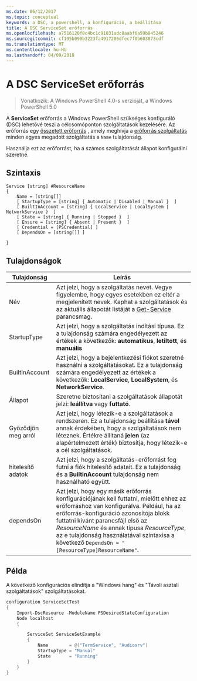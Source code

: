 ```yaml
---
ms.date: 06/12/2017
ms.topic: conceptual
keywords: a DSC, a powershell, a konfiguráció, a beállítása
title: A DSC ServiceSet erőforrás
ms.openlocfilehash: a7516120f0c4bc1c91031adc8aabf6a59b845246
ms.sourcegitcommit: cf195b090b3223fa4917206dfec7f0b603873cdf
ms.translationtype: MT
ms.contentlocale: hu-HU
ms.lasthandoff: 04/09/2018
---
```

# <a name="dsc-serviceset-resource"></a>A DSC ServiceSet erőforrás

> Vonatkozik: A Windows PowerShell 4.0-s verzióját, a Windows PowerShell 5.0


A **ServiceSet** erőforrás a Windows PowerShell szükséges konfiguráló (DSC) lehetővé teszi a célcsomóponton szolgáltatások kezelésére. Az erőforrás egy [összetett erőforrás](authoringResourceComposite.md) , amely meghívja a [erőforrás szolgáltatás](serviceResource.md) minden egyes megadott szolgáltatás a `Name` tulajdonság.

Használja ezt az erőforrást, ha a számos szolgáltatását állapot konfigurálni szeretné.

## <a name="syntax"></a>Szintaxis

```
Service [string] #ResourceName
{
    Name = [string[]]
    [ StartupType = [string] { Automatic | Disabled | Manual }  ]
    [ BuiltInAccount = [string] { LocalService | LocalSystem | NetworkService }  ]
    [ State = [string] { Running | Stopped }  ]
    [ Ensure = [string] { Absent | Present }  ]
    [ Credential = [PSCredential] ]
    [ DependsOn = [string[]] ]

}
```

## <a name="properties"></a>Tulajdonságok

|  Tulajdonság  |  Leírás   |
|---|---|
| Név| Azt jelzi, hogy a szolgáltatás nevét. Vegye figyelembe, hogy egyes esetekben ez eltér a megjelenített nevek. Kaphat a szolgáltatások és az aktuális állapotát listáját a [Get-Service](https://technet.microsoft.com/library/hh849804.aspx) parancsmag.|
| StartupType| Azt jelzi, hogy a szolgáltatás indítási típusa. Ez a tulajdonság számára engedélyezett az értékek a következők: **automatikus**, **letiltott**, és **manuális**|
| BuiltInAccount| Azt jelzi, hogy a bejelentkezési fiókot szeretné használni a szolgáltatásokat. Ez a tulajdonság számára engedélyezett az értékek a következők: **LocalService**, **LocalSystem**, és **NetworkService**.|
| Állapot| Szeretne biztosítani a szolgáltatások állapotát jelzi: **leállítva** vagy **futtató**.|
| Győződjön meg arról| Azt jelzi, hogy létezik-e a szolgáltatások a rendszeren. Ez a tulajdonság beállítása **távol** annak érdekében, hogy a szolgáltatások nem léteznek. Értékre állítaná **jelen** (az alapértelmezett érték) biztosítja, hogy létezik-e a cél szolgáltatások.|
| hitelesítő adatok| Azt jelzi, hogy a szolgáltatás-erőforrást fog futni a fiók hitelesítő adatait. Ez a tulajdonság és a **BuiltinAccount** tulajdonság nem használható együtt.|
| dependsOn| Azt jelzi, hogy egy másik erőforrás konfigurációjának kell futtatni, mielőtt ehhez az erőforráshoz van konfigurálva. Például, ha az erőforrás-konfiguráció azonosítója blokk futtatni kívánt parancsfájl első az *ResourceName* és annak típusa *ResourceType*, az e tulajdonság használatával szintaxisa a következő `DependsOn = "[ResourceType]ResourceName"`.|



## <a name="example"></a>Példa

A következő konfigurációs elindítja a "Windows hang" és "Távoli asztali szolgáltatások" szolgáltatásokat.

```powershell
configuration ServiceSetTest
{
    Import-DscResource -ModuleName PSDesiredStateConfiguration
    Node localhost
    {

        ServiceSet ServiceSetExample
        {
            Name        = @("TermService", "Audiosrv")
            StartupType = "Manual"
            State       = "Running"
        }
    }
}
```